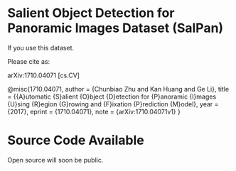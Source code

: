 # Salient Object Detection for Panoramic Images Dataset (SalPan)

If you use this dataset.

Please cite as:

arXiv:1710.04071 [cs.CV]



  @misc{1710.04071,
  author = {Chunbiao Zhu and Kan Huang and Ge Li},
  title = {{A}utomatic {S}alient {O}bject {D}etection for {P}anoramic {I}mages {U}sing {R}egion {G}rowing and {F}ixation {P}rediction {M}odel},
  year = {2017},
  eprint = {1710.04071},
  note = {arXiv:1710.04071v1}
}

# Source Code Available
Open source will soon be public.

